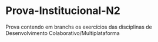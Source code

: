 # Prova-Institucional-N2
Prova contendo em branchs os exercícios das disciplinas de Desenvolvimento Colaborativo/Multiplataforma
